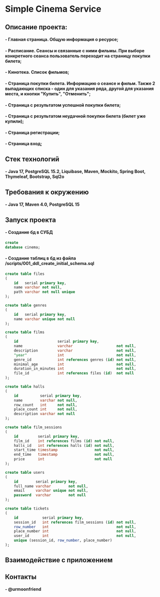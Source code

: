 # Simple Сinema Service

## Описание проекта:

#### - Главная страница. Общую информация о ресурсе;

#### - Расписание. Сеансы и связанные с ними фильмы. При выборе конкретного сеанса пользователь переходит на страницу покупки билета;

#### - Кинотека. Список фильмов;

#### - Страница покупки билета. Информацию о сеансе и фильм. Также 2 выпадающих списка - один для указания ряда, другой для указания места, и кнопки "Купить", "Отменить";

#### - Страница с результатом успешной покупки билета;

#### - Страница с результатом неудачной покупки билета (билет уже купили);

#### - Страница регистрации;

#### - Страница вход;

## Стек технологий

#### - Java 17, PostgreSQL 15.2, Liquibase, Maven, Mockito, Spring Boot, Thymeleaf, Bootstrap, Sql2o

## Требования к окружению

#### - Java 17, Maven 4.0, PostgreSQL 15

## Запуск проекта

#### - Создание бд в СУБД

```sql
create
database cinema;
```

#### - Создание таблиц в бд из файла /scripts/001_ddl_create_initial_schema.sql

```sql
create table files
(
    id   serial primary key,
    name varchar not null,
    path varchar not null unique
);

create table genres
(
    id   serial primary key,
    name varchar unique not null
);

create table films
(
    id                  serial primary key,
    name                varchar                    not null,
    description         varchar                    not null,
    "year"              int                        not null,
    genre_id            int references genres (id) not null,
    minimal_age         int                        not null,
    duration_in_minutes int                        not null,
    file_id             int references files (id)  not null
);

create table halls
(
    id          serial primary key,
    name        varchar not null,
    row_count   int     not null,
    place_count int     not null,
    description varchar not null
);

create table film_sessions
(
    id         serial primary key,
    film_id    int references films (id) not null,
    halls_id   int references halls (id) not null,
    start_time timestamp                 not null,
    end_time   timestamp                 not null,
    price      int                       not null
);

create table users
(
    id        serial primary key,
    full_name varchar        not null,
    email     varchar unique not null,
    password  varchar        not null
);

create table tickets
(
    id           serial primary key,
    session_id   int references film_sessions (id) not null,
    row_number   int                               not null,
    place_number int                               not null,
    user_id      int                               not null,
    unique (session_id, row_number, place_number)
);
```

## Взаимодействие с приложением

## Контакты

#### - @urmoonfriend
